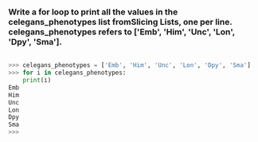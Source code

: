 ### Write a for loop to print all the values in the celegans_phenotypes list from ​Slicing Lists​, one per line. celegans_phenotypes refers to ['Emb', 'Him', 'Unc', 'Lon', 'Dpy', 'Sma'].

```python

>>> celegans_phenotypes = ['Emb', 'Him', 'Unc', 'Lon', 'Dpy', 'Sma']
>>> for i in celegans_phenotypes:
	print(i)
Emb
Him
Unc
Lon
Dpy
Sma
>>> 

```